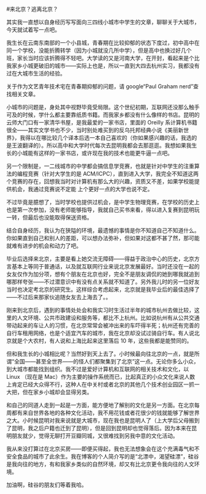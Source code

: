 #来北京？逃离北京？

<!-- description: -->
<!-- date: 2013-05-10 -->

其实我一直想以自身经历写写面向三四线小城市中学生的文章，聊聊关于大城市，今天就试着写一点吧。

我生长在云南东南部的一个小县城，青春期在比较抑郁的状态下度过，初中高中在同一个学校，没能折腾转学（因为小城就没几所中学），但是高中也换过好几个班，家长当时应该折腾得不轻吧。大学读的又是河南大学，在开封，看起来是个比我家乡小城更破旧的城市——实际上也是，所以一直到大四去杭州实习，我都没有过在大城市生活的经验。

关于作为文艺青年技术宅在青春期抑郁的问题，请 google“Paul Graham nerd”查找相关文章。

小城市的问题是，身处其中视野毕竟受局限。这个世纪初期，互联网还没那么触手可及的时候，学什么都主要靠纸质书籍。而我家乡都没有什么像样的书店。昆明的云师大门口有一家清华书屋，是我最爱的一家书店，里面的 Oreilly 系计算机书籍很全——其实文学书也不少，当时别处难买到的反乌托邦经典小说《美丽新世界》，我得以在哪比较几个译本后选一本自己喜欢的（你如果感兴趣的话，我选的是王波翻译的）。所以高中和大学时代每次去昆明我都会去那逛逛。我想如果我生长的小城能有这样的一家书店，或许现在我的技术也能更牛逼一点吧。

另一个限制是，一二线城市的中学都会搞信息学竞赛，也就是针对中学生的注重算法的编程竞赛（针对大学生的是 ACM/ICPC），直到进入大学，我完全不知道这两个竞赛的存在，回想我当时对计算机有那么大的兴趣，资质又不差，如果学校能提供机会，我通过竞赛说不定能	上个更好一点的大学也说不定。

不过毕竟是臆想了，当时学校也提供过机会，是中学生物理竞赛，在学校的历史上也是第一次参加，没有老师能够指导，我就自己买书来看，得以进入复赛到昆明玩一转，但最后也没能取得保送资格。

结合自身经历，我认为在狭隘的环境，最遗憾的事情是你不知道自己不知道什么。你如果直到自己和别人的差距，可以想办法弥补，但如果对这都不甚了然，那可能就难有进步的机会和动力了吧。

毕业后选择来北京，主要是看上她交流无障碍——得益于政治中心的历史，北京方言基本上等同于普通话，以及就互联网行业来说北京发展最好。当时还没在一起的女友仅作为加分项，想有个朋友在北京也好，完全不是朋友调侃的她到哪我就追到哪那样夸张——不过潜意识中有没有点关系就不知道了。另外我儿时的另一位好友当时也决定考北京的研究生。这样综合考虑起来，北京就是我毕业后的最佳选择了——不过后来那家伙追随女友去上海去了。。

刚来到北京后，遇到的事情处处会和我实习时生活过半年的城市杭州去做比较，这里的人文环境、公共市政建设和服务等，都比不上杭州。比如说杭州有从公共交通带动起来的车让人的习惯，在北京常常会被冲出来的车吓得半死；杭州还有完善的自行车租用网络，也是个适宜汽车的城市，我在北京却没试过骑自行车。有人说北京就是个大农村，有人说和上海比起来这里落后 10 年，这些我都是能赞同的。

但和我生长的小城相比呢？当然好到天上去了。小时候最向往北京的一点，就是所谓“全国——甚至全世界——的怪人们都聚集到了北京”这一点。无论你多么小众，到大城市都能找到组织。我不过是爱好计算机和互联网的相关技术和文化，以 Linux （现在是 Mac）作为主要的操作系统而已，比起真正的小众文化来说人数上肯定已经大众得不行，这种人在中关村或者北京的其他几个技术创业园区一抓一大把，但在家乡小城却会显得另类。

和自己的同道人走到一起是一方面，能方便地了解别的文化是另一方面。在北京每周都有来自世界各地的各种文化活动，我不用花钱或者花很少的钱就能够了解世界之大。小时候昆明对我来说就是大城市，现在我也是昆明人了（上大学后父母搬到了昆明，我之后户籍也迁到了昆明），但是回到昆明却也觉得落后。因为本来在昆明朋友就少，觉得无聊打开豆瓣同城，又很难找到另我中意的文化活动。

我从来没打算过在北京买房——即便买得起，我也无法想象会在这个充满毒气和不安全食品的城市了此余生。我在博客的个人简介写的是“北漂中，渴望硅漂”，硅谷是我向往的地方，有和我家乡类似的自然环境，却又有比北京更令我向往的人文环境。

加油啊，硅谷的朋友们等着我哈。